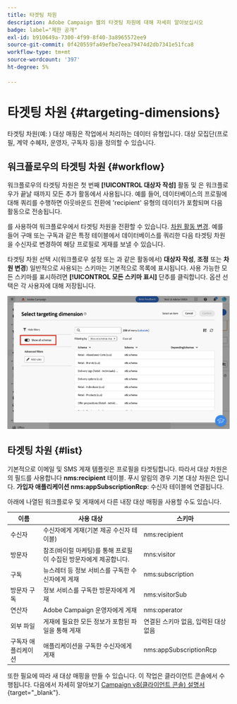 ```yaml
---
title: 타겟팅 차원
description: Adobe Campaign 웹의 타겟팅 차원에 대해 자세히 알아보십시오
badge: label="제한 공개"
exl-id: b910649a-7300-4f99-8f40-3a8965572ee9
source-git-commit: 0f420559fa49efbe7eea79474d2db7341e51fca8
workflow-type: tm+mt
source-wordcount: '397'
ht-degree: 5%

---
```


# 타겟팅 차원 {#targeting-dimensions}

타겟팅 차원(예: ) 대상 매핑은 작업에서 처리하는 데이터 유형입니다. 대상 모집단(프로필, 계약 수혜자, 운영자, 구독자 등)을 정의할 수 있습니다.

## 워크플로우의 타겟팅 차원 {#workflow}

워크플로우의 타겟팅 차원은 첫 번째 **[!UICONTROL 대상자 작성]** 활동 및 은 워크플로우가 끝날 때까지 모든 추가 활동에서 사용됩니다. 예를 들어, 데이터베이스의 프로필에 대해 쿼리를 수행하면 아웃바운드 전환에 &#39;recipient&#39; 유형의 데이터가 포함되며 다음 활동으로 전송됩니다.

를 사용하여 워크플로우에서 타겟팅 차원을 전환할 수 있습니다. [차원 활동 변경](../workflows/activities/change-dimension.md). 예를 들어 구매 또는 구독과 같은 특정 테이블에서 데이터베이스를 쿼리한 다음 타겟팅 차원을 수신자로 변경하여 해당 프로필로 게재를 보낼 수 있습니다.

타겟팅 차원 선택 시(워크플로우 설정 또는 과 같은 활동에서) **대상자 작성**, **조정** 또는 **차원 변경**) 일반적으로 사용되는 스키마는 기본적으로 목록에 표시됩니다. 사용 가능한 모든 스키마를 표시하려면 **[!UICONTROL 모든 스키마 표시]** 단추를 클릭합니다. 옵션 선택은 각 사용자에 대해 저장됩니다.

![](assets/targeting-dimension-show-all.png)

## 타겟팅 차원 {#list}

기본적으로 이메일 및 SMS 게재 템플릿은 프로필을 타겟팅합니다. 따라서 대상 차원은 의 필드를 사용합니다 **nms:recipient** 테이블. 푸시 알림의 경우 기본 대상 차원은 입니다. **가입자 애플리케이션 nms:appSubscriptionRcp**: 수신자 테이블에 연결됩니다.

아래에 나열된 워크플로우 및 게재에서 다른 내장 대상 매핑을 사용할 수도 있습니다.

| 이름 | 사용 대상 | 스키마 |
|---|---|---|
| 수신자 | 수신자에게 게재(기본 제공 수신자 테이블) | nms:recipient |
| 방문자 | 참조(바이럴 마케팅)를 통해 프로필이 수집된 방문자에게 제공합니다. | mns:visitor |
| 구독 | 뉴스레터 등 정보 서비스를 구독한 수신자에게 게재 | nms:subscription |
| 방문자 구독 | 정보 서비스를 구독한 방문자에게 게재 | nms:visitorSub |
| 연산자 | Adobe Campaign 운영자에게 게재 | nms:operator |
| 외부 파일 | 게재에 필요한 모든 정보가 포함된 파일을 통해 게재 | 연결된 스키마 없음, 입력된 대상 없음 |
| 구독자 애플리케이션 | 애플리케이션을 구독한 수신자에게 게재 | nms:appSubscriptionRcp |

또한 필요에 따라 새 대상 매핑을 만들 수 있습니다. 이 작업은 클라이언트 콘솔에서 수행됩니다. 다음에서 자세히 알아보기 [Campaign v8(클라이언트 콘솔) 설명서](https://experienceleague.adobe.com/docs/campaign/campaign-v8/audience/add-profiles/target-mappings.html#new-mapping){target="_blank"}.
